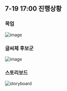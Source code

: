 ## 7-19 17:00 진행상황

### 목업
![image](/uploads/a316f490e61b2370d7dea992ff8fea45/image.png)

### 글씨체 후보군
![image](/uploads/425a543b109d5769ad6e3078cb04059d/image.png)


### 스토리보드
![storyboard](/uploads/be4cf4475ddee0e6fca117bf07f43bc3/storyboard.png)
